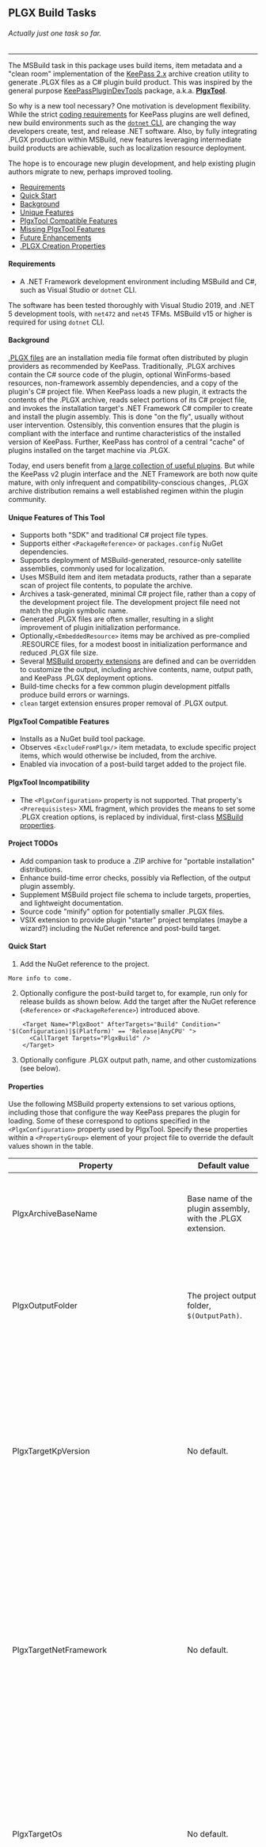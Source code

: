 
## PLGX Build Tasks

###### Actually just one task so far.

---
The MSBuild task in this package uses build items, item metadata and a "clean room" implementation of the [KeePass 2.x](https://keepass.info) archive creation utility to generate .PLGX files as a C# plugin build product.  This was inspired by the general purpose [
KeePassPluginDevTools](https://github.com/dlech/KeePassPluginDevTools) package, a.k.a. [**PlgxTool**](https://www.nuget.org/packages/PlgxTool).

So why is a new tool necessary?  One motivation is development flexibility.  While the strict [coding requirements](https://keepass.info/help/v2_dev/plg_index.html) for KeePass plugins are well defined, new build environments such as the [`dotnet` CLI](https://docs.microsoft.com/en-us/dotnet/core/install/windows), are changing the way developers create, test, and release .NET software. Also, by fully integrating .PLGX production within MSBuild, new features leveraging intermediate build products are achievable, such as localization resource deployment.

The hope is to encourage new plugin development, and help existing plugin authors migrate to new, perhaps improved tooling. 

* [Requirements](#requirements)
* [Quick Start](#quick-start)
* [Background](#background)
* [Unique Features](#unique-features-of-this-tool)
* [PlgxTool Compatible Features](#plgxtool-compatible-features)
* [Missing PlgxTool Features](#plgxtool-incompatibility)
* [Future Enhancements](#project-todos)
* [.PLGX Creation Properties](#properties)

#### Requirements

* A .NET Framework development environment including MSBuild and C#, such as Visual Studio or `dotnet` CLI.

The software has been tested thoroughly with Visual Studio 2019, and .NET 5 development tools, with `net472` and `net45` TFMs.  MSBuild v15 or higher is required for using `dotnet` CLI.

#### Background

[.PLGX files](https://keepass.info/help/v2_dev/plg_index.html#plgx) are an installation media file format often distributed by plugin providers as recommended by KeePass. Traditionally, .PLGX archives contain the C# source code of the plugin, optional WinForms-based resources, non-framework assembly dependencies, and a copy of the plugin's C# project file.  When KeePass loads a new plugin, it extracts the contents of the .PLGX archive, reads select portions of its C# project file, and invokes the installation target's .NET Framework C# compiler to create and install the plugin assembly.  This is done "on the fly", usually without user intervention.  Ostensibly, this convention ensures that the plugin is compliant with the interface and runtime characteristics of the installed version of KeePass. Further, KeePass has control of a central "cache" of plugins installed on the target machine via .PLGX. 

Today, end users benefit from [a large collection of useful plugins](https://keepass.info/help/v2/plugins.html).  But while the KeePass v2 plugin interface and the .NET Framework are both now quite mature, with only infrequent and compatibility-conscious changes, .PLGX archive distribution remains a well established regimen within the plugin community.

#### Unique Features of This Tool

* Supports both "SDK" and traditional C# project file types.
* Supports either `<PackageReference>` or `packages.config` NuGet dependencies.
* Supports deployment of MSBuild-generated, resource-only satellite assemblies, commonly used for localization.
* Uses MSBuild item and item metadata products, rather than a separate scan of project file contents, to populate the archive.
* Archives a task-generated, minimal C# project file, rather than a copy of the development project file. The development project file need not match the plugin symbolic name.
* Generated .PLGX files are often smaller, resulting in a slight improvement of plugin initialization performance.
* Optionally,`<EmbeddedResource>` items may be archived as pre-complied .RESOURCE files, for a modest boost in initialization performance and reduced .PLGX file size.
* Several [MSBuild property extensions](#properties) are defined and can be overridden to customize the output, including archive contents, name, output path, and KeePass .PLGX deployment options.
* Build-time checks for a few common plugin development pitfalls produce build errors or warnings.
* `clean` target extension ensures proper removal of .PLGX output.

#### PlgxTool Compatible Features

* Installs as a NuGet build tool package.
* Observes `<ExcludeFromPlgx/>` item metadata, to exclude specific project items, which would otherwise be included, from the archive.
* Enabled via invocation of a post-build target added to the project file.

#### PlgxTool Incompatibility
* The `<PlgxConfiguration>` property is not supported. That property's `<Prerequisistes>` XML fragment, which provides the means to set some .PLGX creation options, is replaced by individual, first-class [MSBuild properties](#properties).

#### Project TODOs

* Add companion task to produce a .ZIP archive for "portable installation" distributions.
* Enhance build-time error checks, possibly via Reflection, of the output plugin assembly.
* Supplement MSBuild project file schema to include targets, properties, and lightweight documentation.
* Source code "minify" option for potentially smaller .PLGX files.
* VSIX extension to provide plugin "starter" project templates (maybe a wizard?) including the NuGet reference and post-build target.

#### Quick Start

1. Add the NuGet reference to the project.
```
More info to come.
```

2. Optionally configure the post-build target to, for example, run only for release builds as shown below.  Add the target after the NuGet reference (`<Reference>` or `<PackageReference>`) introduced above.
```
    <Target Name="PlgxBoot" AfterTargets="Build" Condition=" '$(Configuration)|$(Platform)' == 'Release|AnyCPU' ">
      <CallTarget Targets="PlgxBuild" />
    </Target>
```

3. Optionally configure .PLGX output path, name, and other customizations (see below).

#### Properties

Use the following MSBuild property extensions to set various options, including those that configure the way KeePass prepares the plugin for loading.  Some of these correspond to options specified in the `<PlgxConfiguration>` property used by PlgxTool.  Specify these properties within a `<PropertyGroup>` element of your project file to override the default values shown in the table.

| Property              | Default value                         | Description                |
|-----------------------|---------------------------------------|----------------------------|
| PlgxArchiveBaseName   | Base name of the plugin assembly, with the .PLGX extension.| The name of the output .PLGX file, specified as a base file name (without the .PLGX extension).|
| PlgxOutputFolder      | The project output folder, `$(OutputPath)`. | The directory where the output .PLGX file will be placed.  Specify as an absolute path or relative to the project file directory.|
| PlgxTargetKpVersion   | No default.                     | If specified, sets the `--plgx-prereq-kp` option to inform KeePass of the "lowest" KeePass version required by the plugin. KeePass only recognizes release numbers given in simple, dotted notation, e.g., "2.09".|
| PlgxTargetNetFramework | No default.                    | If specified, sets the `--plgx-prereq-net` option to inform KeePass of the .NET Framework version requirements of the plugin. Valid values are dotted notation .NET Framework version numbers with no prefix. For example, "4.5" or "4.7.2".|
| PlgxTargetOs          | No default.                     | If specified, sets the `--plgx-prereq-os` option to inform KeePass of the operating system required by the plugin. KeePass recognizes only two values: "Unix", and "Windows".|
| PlgxTargetPtrSize     | No default.                     | If specified, sets the `--plgx-prereq-ptr` option to inform KeePass of the pointer size (platform architecture) required by the plugin.  Valid values are "4" and "8".|
| PlgxUseCompiledResource | false                               | If set 'true', archives .RESOURCE files created by MSBuild rather than the .RESX source files from which they are derived. This improves initialization performance and usually reduces .PLGX file size. If `false`, .RESX source files are archived instead.|
| PlgxReferencesArchivedFolderName | `___PLGX_References`        | Defines the name of the folder within the .PLGX archive where "copied", non-framework assembly dependencies, if any, reside.|
| PlgxSatelliteAssembliesArchivedFolderName| `___PLGX_Satellites`| Defines the name of the folder within the .PLGX archive where resource-only satellite assemblies, if any, reside.|
